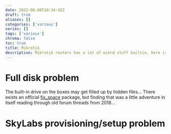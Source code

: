 ```yaml
---
date: 2022-06-08T10:34:42Z
draft: true
aliases: []
categories: ['various']
series: []
tags: ['various']
chroma: false
toc: true
title: Mikrotik
description: Mikrotik routers has a lot of wierd stuff builtin, here is some of that
---
```



# Full disk problem
The built-in drive on the boxes may get filled up by hidden files...
There exists an official [fix_space](https://www.mikrotik.com/download/share/fix_space.npk) package, but finding that was a little adventure in itself reading through old forum threads from 2018...


# SkyLabs provisioning/setup problem

